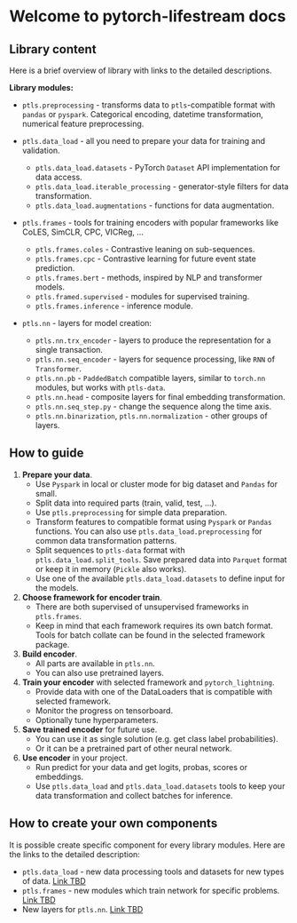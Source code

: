 # Welcome to pytorch-lifestream docs

## Library content

Here is a brief overview of library with links to the detailed descriptions.

**Library modules:**

- `ptls.preprocessing` - transforms data to `ptls`-compatible format with `pandas` or `pyspark`.
Categorical encoding, datetime transformation, numerical feature preprocessing.

- `ptls.data_load` - all you need to prepare your data for training and validation.
    - `ptls.data_load.datasets` - PyTorch `Dataset` API implementation for data access.
    - `ptls.data_load.iterable_processing` - generator-style filters for data transformation.
    - `ptls.data_load.augmentations` - functions for data augmentation.

- `ptls.frames` - tools for training encoders with popular frameworks like 
CoLES, SimCLR, CPC, VICReg, ...
    - `ptls.frames.coles` - Contrastive leaning on sub-sequences.
    - `ptls.frames.cpc` - Contrastive learning for future event state prediction.
    - `ptls.frames.bert` - methods, inspired by NLP and transformer models.
    - `ptls.framed.supervised` - modules for supervised training.
    - `ptls.frames.inference` - inference module.

- `ptls.nn` - layers for model creation:
    - `ptls.nn.trx_encoder` - layers to produce the representation for a single transaction.
    - `ptls.nn.seq_encoder` - layers for sequence processing, like `RNN` of `Transformer`.
    - `ptls.nn.pb` - `PaddedBatch` compatible layers, similar to `torch.nn` modules, but works with `ptls-data`.
    - `ptls.nn.head` - composite layers for final embedding transformation.
    - `ptls.nn.seq_step.py` - change the sequence along the time axis.
    - `ptls.nn.binarization`, `ptls.nn.normalization` - other groups of layers.

## How to guide

1. **Prepare your data**.
    - Use `Pyspark` in local or cluster mode for big dataset and `Pandas` for small.
    - Split data into required parts (train, valid, test, ...).
    - Use `ptls.preprocessing` for simple data preparation. 
    - Transform features to compatible format using `Pyspark` or `Pandas` functions. 
    You can also use `ptls.data_load.preprocessing` for common data transformation patterns.
    - Split sequences to `ptls-data` format with `ptls.data_load.split_tools`. Save prepared data into `Parquet` format or 
    keep it in memory (`Pickle` also works).
    - Use one of the available `ptls.data_load.datasets` to define input for the models.
2. **Choose framework for encoder train**.
    - There are both supervised of unsupervised frameworks in `ptls.frames`.
    - Keep in mind that each framework requires its own batch format.
    Tools for batch collate can be found in the selected framework package.
3. **Build encoder**.
    - All parts are available in `ptls.nn`.
    - You can also use pretrained layers.
4. **Train your encoder** with selected framework and `pytorch_lightning`.
    - Provide data with one of the DataLoaders that is compatible with selected framework. 
    - Monitor the progress on tensorboard.
    - Optionally tune hyperparameters.
5. **Save trained encoder** for future use.
    - You can use it as single solution (e.g. get class label probabilities).
    - Or it can be a pretrained part of other neural network.
6. **Use encoder** in your project.
    - Run predict for your data and get logits, probas, scores or embeddings. 
    - Use `ptls.data_load` and `ptls.data_load.datasets` tools to keep your data transformation and collect batches for inference.

## How to create your own components

It is possible create specific component for every library modules. 
Here are the links to the detailed description:

- `ptls.data_load` - new data processing tools and datasets for new types of data. [Link TBD](#)
- `ptls.frames` - new modules which train network for specific problems. [Link TBD](#)
- New layers for `ptls.nn`. [Link TBD](#)
